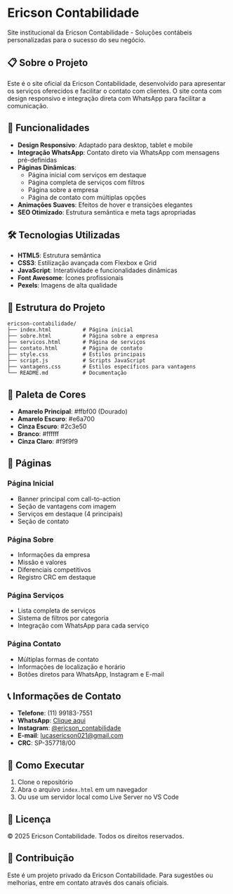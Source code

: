 # Ericson Contabilidade

Site institucional da Ericson Contabilidade - Soluções contábeis personalizadas para o sucesso do seu negócio.

## 📋 Sobre o Projeto

Este é o site oficial da Ericson Contabilidade, desenvolvido para apresentar os serviços oferecidos e facilitar o contato com clientes. O site conta com design responsivo e integração direta com WhatsApp para facilitar a comunicação.

## 🚀 Funcionalidades

- **Design Responsivo**: Adaptado para desktop, tablet e mobile
- **Integração WhatsApp**: Contato direto via WhatsApp com mensagens pré-definidas
- **Páginas Dinâmicas**: 
  - Página inicial com serviços em destaque
  - Página completa de serviços com filtros
  - Página sobre a empresa
  - Página de contato com múltiplas opções
- **Animações Suaves**: Efeitos de hover e transições elegantes
- **SEO Otimizado**: Estrutura semântica e meta tags apropriadas

## 🛠️ Tecnologias Utilizadas

- **HTML5**: Estrutura semântica
- **CSS3**: Estilização avançada com Flexbox e Grid
- **JavaScript**: Interatividade e funcionalidades dinâmicas
- **Font Awesome**: Ícones profissionais
- **Pexels**: Imagens de alta qualidade

## 📁 Estrutura do Projeto

```
ericson-contabilidade/
├── index.html          # Página inicial
├── sobre.html          # Página sobre a empresa
├── servicos.html       # Página de serviços
├── contato.html        # Página de contato
├── style.css           # Estilos principais
├── script.js           # Scripts JavaScript
├── vantagens.css       # Estilos específicos para vantagens
└── README.md           # Documentação
```

## 🎨 Paleta de Cores

- **Amarelo Principal**: #ffbf00 (Dourado)
- **Amarelo Escuro**: #e6a700
- **Cinza Escuro**: #2c3e50
- **Branco**: #ffffff
- **Cinza Claro**: #f9f9f9

## 📱 Páginas

### Página Inicial
- Banner principal com call-to-action
- Seção de vantagens com imagem
- Serviços em destaque (4 principais)
- Seção de contato

### Página Sobre
- Informações da empresa
- Missão e valores
- Diferenciais competitivos
- Registro CRC em destaque

### Página Serviços
- Lista completa de serviços
- Sistema de filtros por categoria
- Integração com WhatsApp para cada serviço

### Página Contato
- Múltiplas formas de contato
- Informações de localização e horário
- Botões diretos para WhatsApp, Instagram e E-mail

## 📞 Informações de Contato

- **Telefone**: (11) 99183-7551
- **WhatsApp**: [Clique aqui](https://wa.me/5511991837551)
- **Instagram**: [@ericson_contabilidade](https://instagram.com/ericson_contabilidade)
- **E-mail**: lucasericson021@gmail.com
- **CRC**: SP-357718/00

## 🚀 Como Executar

1. Clone o repositório
2. Abra o arquivo `index.html` em um navegador
3. Ou use um servidor local como Live Server no VS Code

## 📝 Licença

© 2025 Ericson Contabilidade. Todos os direitos reservados.

## 🤝 Contribuição

Este é um projeto privado da Ericson Contabilidade. Para sugestões ou melhorias, entre em contato através dos canais oficiais.